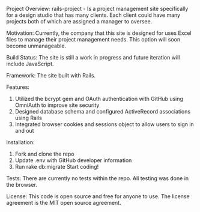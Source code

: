Project Overview: rails-project - Is a project management site specifically for a design studio that has many clients. Each client could have many projects both of which are assigned a manager to oversee.

Motivation: Currently, the company that this site is designed for uses Excel files to manage their project management needs. This option will soon become unmanageable.

Build Status: The site is still a work in progress and future iteration will include JavaScript.

Framework: The site built with Rails.

Features:
1.	Utilized the bcrypt gem and OAuth authentication with GitHub using OmniAuth to improve site security
2.	Designed database schema and configured ActiveRecord associations using Rails
3.	Integrated browser cookies and sessions object to allow users to sign in and out

Installation:
1.	Fork and clone the repo
2.	Update .env with GitHub developer information
3.	Run rake db:migrate
Start coding!

Tests: There are currently no tests within the repo. All testing was done in the browser.

License: This code is open source and free for anyone to use. The license agreement is the MIT open source agreement.


